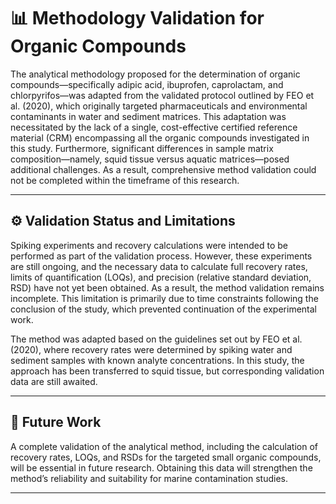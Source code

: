 # 📊 Methodology Validation for Organic Compounds

The analytical methodology proposed for the determination of organic compounds—specifically adipic acid, ibuprofen, caprolactam, and chlorpyrifos—was adapted from the validated protocol outlined by FEO et al. (2020), which originally targeted pharmaceuticals and environmental contaminants in water and sediment matrices. This adaptation was necessitated by the lack of a single, cost-effective certified reference material (CRM) encompassing all the organic compounds investigated in this study. Furthermore, significant differences in sample matrix composition—namely, squid tissue versus aquatic matrices—posed additional challenges. As a result, comprehensive method validation could not be completed within the timeframe of this research.

---

## ⚙️ Validation Status and Limitations

Spiking experiments and recovery calculations were intended to be performed as part of the validation process. However, these experiments are still ongoing, and the necessary data to calculate full recovery rates, limits of quantification (LOQs), and precision (relative standard deviation, RSD) have not yet been obtained. As a result, the method validation remains incomplete. This limitation is primarily due to time constraints following the conclusion of the study, which prevented continuation of the experimental work.

The method was adapted based on the guidelines set out by FEO et al. (2020), where recovery rates were determined by spiking water and sediment samples with known analyte concentrations. In this study, the approach has been transferred to squid tissue, but corresponding validation data are still awaited.

---

## 🚀 Future Work

A complete validation of the analytical method, including the calculation of recovery rates, LOQs, and RSDs for the targeted small organic compounds, will be essential in future research. Obtaining this data will strengthen the method’s reliability and suitability for marine contamination studies.

---
